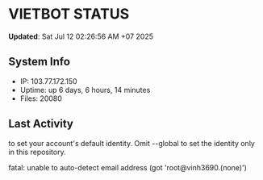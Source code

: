 # VIETBOT STATUS
**Updated**: Sat Jul 12 02:26:56 AM +07 2025

## System Info
- IP: 103.77.172.150
- Uptime: up 6 days, 6 hours, 14 minutes
- Files: 20080

## Last Activity

to set your account's default identity.
Omit --global to set the identity only in this repository.

fatal: unable to auto-detect email address (got 'root@vinh3690.(none)')
